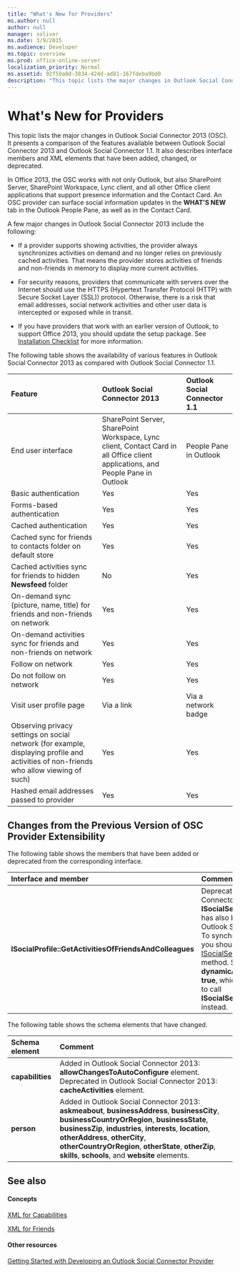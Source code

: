 ```yaml
---
title: "What's New for Providers"
ms.author: null
author: null
manager: soliver
ms.date: 3/9/2015
ms.audience: Developer
ms.topic: overview
ms.prod: office-online-server
localization_priority: Normal
ms.assetid: 92f59a0d-3834-424d-ad81-167fdeba9bd0
description: "This topic lists the major changes in Outlook Social Connector 2013 (OSC). It presents a comparison of the features available between Outlook Social Connector 2013 and Outlook Social Connector 1.1. It also describes interface members and XML elements that have been added, changed, or deprecated."
---
```


# What's New for Providers

This topic lists the major changes in Outlook Social Connector 2013 (OSC). It presents a comparison of the features available between Outlook Social Connector 2013 and Outlook Social Connector 1.1. It also describes interface members and XML elements that have been added, changed, or deprecated. 
  
In Office 2013, the OSC works with not only Outlook, but also SharePoint Server, SharePoint Workspace, Lync client, and all other Office client applications that support presence information and the Contact Card. An OSC provider can surface social information updates in the **WHAT'S NEW** tab in the Outlook People Pane, as well as in the Contact Card. 
  
A few major changes in Outlook Social Connector 2013 include the following: 
  
- If a provider supports showing activities, the provider always synchronizes activities on demand and no longer relies on previously cached activities. That means the provider stores activities of friends and non-friends in memory to display more current activities.
    
- For security reasons, providers that communicate with servers over the Internet should use the HTTPS (Hypertext Transfer Protocol (HTTP) with Secure Socket Layer (SSL)) protocol. Otherwise, there is a risk that email addresses, social network activities and other user data is intercepted or exposed while in transit.
    
- If you have providers that work with an earlier version of Outlook, to support Office 2013, you should update the setup package. See [Installation Checklist](installation-checklist.md) for more information. 
    
The following table shows the availability of various features in Outlook Social Connector 2013 as compared with Outlook Social Connector 1.1.
  
|**Feature**|**Outlook Social Connector 2013**|**Outlook Social Connector 1.1**|
|:-----|:-----|:-----|
|End user interface  <br/> |SharePoint Server, SharePoint Workspace, Lync client, Contact Card in all Office client applications, and People Pane in Outlook  <br/> |People Pane in Outlook  <br/> |
|Basic authentication  <br/> |Yes  <br/> |Yes  <br/> |
|Forms-based authentication  <br/> |Yes  <br/> |Yes  <br/> |
|Cached authentication  <br/> |Yes  <br/> |Yes  <br/> |
|Cached sync for friends to contacts folder on default store  <br/> |Yes  <br/> |Yes  <br/> |
|Cached activities sync for friends to hidden **Newsfeed** folder  <br/> |No  <br/> |Yes  <br/> |
|On-demand sync (picture, name, title) for friends and non-friends on network  <br/> |Yes  <br/> |Yes  <br/> |
|On-demand activities sync for friends and non-friends on network  <br/> |Yes  <br/> |Yes  <br/> |
|Follow on network  <br/> |Yes  <br/> |Yes  <br/> |
|Do not follow on network  <br/> |Yes  <br/> |Yes  <br/> |
|Visit user profile page  <br/> |Via a link  <br/> |Via a network badge  <br/> |
|Observing privacy settings on social network (for example, displaying profile and activities of non-friends who allow viewing of such)  <br/> |Yes  <br/> |Yes  <br/> |
|Hashed email addresses passed to provider  <br/> |Yes  <br/> |Yes  <br/> |
   
## Changes from the Previous Version of OSC Provider Extensibility
<a name="OlSocialConnector_Changes"> </a>

The following table shows the members that have been added or deprecated from the corresponding interface.
  
|**Interface and member**|**Comment**|
|:-----|:-----|
|**ISocialProfile::GetActivitiesOfFriendsAndColleagues** <br/> |Deprecated in Outlook Social Connector 2013. Note that **ISocialSession::GetActivities** has also been deprecated since Outlook Social Connector 1.1.  <br/> To synchronize activity feeds, you should implement the [ISocialSession2::GetActivitiesEx](isocialsession2-getactivitiesex.md) method. Set **dynamicActivitiesLookupEx** as **true**, which will prompt the OSC to call **ISocialSession2::GetActivitiesEx** instead.  <br/> |
   
The following table shows the schema elements that have changed.
  
|**Schema element**|**Comment**|
|:-----|:-----|
|**capabilities** <br/> |Added in Outlook Social Connector 2013: **allowChangesToAutoConfigure** element.  <br/> Deprecated in Outlook Social Connector 2013: **cacheActivities** element.  <br/> |
|**person** <br/> |Added in Outlook Social Connector 2013: **askmeabout**, **businessAddress**, **businessCity**, **businessCountryOrRegion**, **businessState**, **businessZip**, **industries**, **interests**, **location**, **otherAddress**, **otherCity**, **otherCountryOrRegion**, **otherState**, **otherZip**, **skills**, **schools**, and **website** elements.  <br/> |
   
## See also
<a name="OlSocialConnector_Changes"> </a>

#### Concepts

[XML for Capabilities](xml-for-capabilities.md)
  
[XML for Friends](xml-for-friends.md)
#### Other resources

[Getting Started with Developing an Outlook Social Connector Provider](getting-started-with-developing-an-outlook-social-connector-provider.md)

